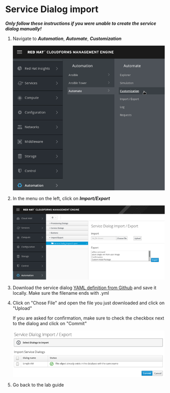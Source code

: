 # Service Dialog import

***Only follow these instructions if you were unable to create the service dialog manually!***

1. Navigate to ***Automation***, ***Automate***, ***Customization***

    ![navigate to Automation, Automate, Customization](../../common/img/navigate-to-customization.png)

1. In the menu on the left, click on ***Import/Export***

    ![navigate to import/export](../../common/img/dialog-import-export.png)

1. Download the service dialog [YAML definition from Github](https://github.com/cbolz/summit-fy19/blob/self-service-update-46/self-service-portal-with-cloudforms/lab/ServiceDialog.yml) and save it locally. Make sure the filename ends with .yml

1. Click on "Chose File" and open the file you just downloaded and click on "Upload"

    If you are asked for confirmation, make sure to check the checkbox next to the dialog and click on "Commit"

    ![confirm the import](../../common/img/dialog-import-export-confirmation.png)

1. Go back to the lab guide